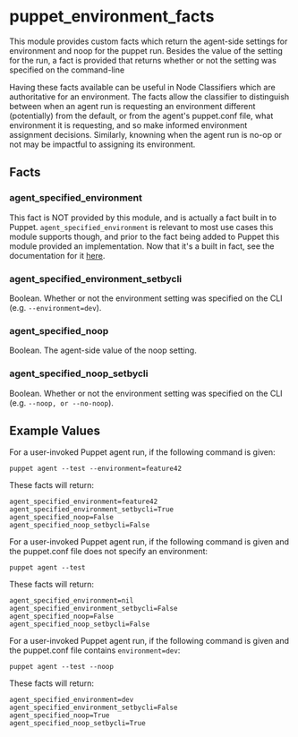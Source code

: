 # puppet\_environment\_facts

This module provides custom facts which return the agent-side settings for
environment and noop for the puppet run. Besides the value of the setting for
the run, a fact is provided that returns whether or not the setting was
specified on the command-line

Having these facts available can be useful in Node Classifiers which are
authoritative for an environment. The facts allow the classifier to distinguish
between when an agent run is requesting an environment different (potentially)
from the default, or from the agent's puppet.conf file, what environment it is
requesting, and so make informed environment assignment decisions. Similarly,
knowning when the agent run is no-op or not may be impactful to assigning its
environment.

## Facts

### agent\_specified\_environment

This fact is NOT provided by this module, and is actually a fact built in to
Puppet. `agent_specified_environment` is relevant to most use cases this module
supports though, and prior to the fact being added to Puppet this module
provided an implementation. Now that it's a built in fact, see the
documentation for it [here](https://docs.puppet.com/puppet/latest/lang_facts_and_builtin_vars.html#puppet-agent-facts).

### agent\_specified\_environment\_setbycli

Boolean. Whether or not the environment setting was specified on the CLI (e.g.
`--environment=dev`).

### agent\_specified\_noop

Boolean. The agent-side value of the noop setting.

### agent\_specified\_noop\_setbycli

Boolean. Whether or not the environment setting was specified on the CLI (e.g.
`--noop, or --no-noop`).

## Example Values

For a user-invoked Puppet agent run, if the following command is given:

    puppet agent --test --environment=feature42

These facts will return:

    agent_specified_environment=feature42
    agent_specified_environment_setbycli=True
    agent_specified_noop=False
    agent_specified_noop_setbycli=False

For a user-invoked Puppet agent run, if the following command is given and the
puppet.conf file does not specify an environment:

    puppet agent --test

These facts will return:

    agent_specified_environment=nil
    agent_specified_environment_setbycli=False
    agent_specified_noop=False
    agent_specified_noop_setbycli=False

For a user-invoked Puppet agent run, if the following command is given and the
puppet.conf file contains `environment=dev`:

    puppet agent --test --noop

These facts will return:

    agent_specified_environment=dev
    agent_specified_environment_setbycli=False
    agent_specified_noop=True
    agent_specified_noop_setbycli=True
